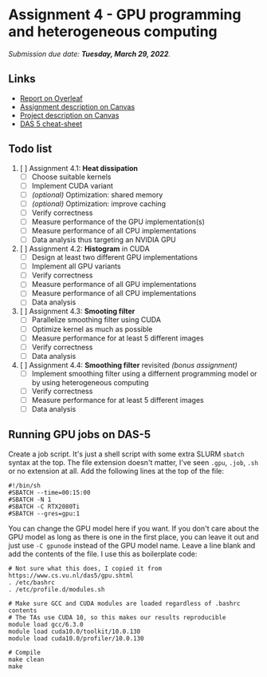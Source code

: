# Assignment 4 - GPU programming and heterogeneous computing

_Submission due date: **Tuesday, March 29, 2022**._

## Links

- [Report on Overleaf](https://www.overleaf.com/project/62347b9bdb596043b564c8b7)
- [Assignment description on Canvas](https://canvas.uva.nl/courses/28739/files/folder/Assignments?preview=6385699)
- [Project description on Canvas](https://canvas.uva.nl/courses/28739/files/folder/Assignments?preview=6182439)
- [DAS 5 cheat-sheet](./DAS5_cheatsheet.md)

## Todo list

1. [ ] Assignment 4.1: **Heat dissipation**
   - [ ] Choose suitable kernels
   - [ ] Implement CUDA variant
   - [ ] *(optional)* Optimization: shared memory
   - [ ] *(optional)* Optimization: improve caching
   - [ ] Verify correctness
   - [ ] Measure performance of the GPU implementation(s)
   - [ ] Measure performance of all CPU implementations
   - [ ] Data analysis
thus targeting an NVIDIA GPU
2. [ ] Assignment 4.2: **Histogram** in CUDA
   - [ ] Design at least two different GPU implementations
   - [ ] Implement all GPU variants
   - [ ] Verify correctness
   - [ ] Measure performance of all GPU implementations
   - [ ] Measure performance of all CPU implementations
   - [ ] Data analysis
3. [ ] Assignment 4.3: **Smooting filter**
   - [ ] Parallelize smoothing filter using CUDA
   - [ ] Optimize kernel as much as possible
   - [ ] Measure performance for at least 5 different images
   - [ ] Verify correctness
   - [ ] Data analysis
4. [ ] Assignment 4.4: **Smoothing filter** revisited *(bonus assignment)*
   - [ ] Implement smoothing filter using a differnent programming model or by using heterogeneous computing
   - [ ] Verify correctness
   - [ ] Measure performance for at least 5 different images
   - [ ] Data analysis

## Running GPU jobs on DAS-5

Create a job script. It's just a shell script with some extra SLURM `sbatch` syntax at the top. The file extension doesn't matter, I've seen `.gpu`, `.job`, `.sh` or no extension at all. Add the following lines at the top of the file:

```
#!/bin/sh
#SBATCH --time=00:15:00
#SBATCH -N 1
#SBATCH -C RTX2080Ti
#SBATCH --gres=gpu:1
```

You can change the GPU model here if you want. If you don't care about the GPU model as long as there is one in the first place, you can leave it out and just use `-C gpunode` instead of the GPU model name. Leave a line blank and add the contents of the file. I use this as boilerplate code:

```
# Not sure what this does, I copied it from https://www.cs.vu.nl/das5/gpu.shtml
. /etc/bashrc
. /etc/profile.d/modules.sh

# Make sure GCC and CUDA modules are loaded regardless of .bashrc contents
# The TAs use CUDA 10, so this makes our results reproducible
module load gcc/6.3.0
module load cuda10.0/toolkit/10.0.130
module load cuda10.0/profiler/10.0.130

# Compile
make clean
make
```
